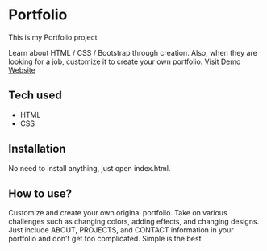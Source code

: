 # Portfolio

This is my Portfolio project



 Learn about HTML / CSS / Bootstrap through creation. Also, when they are looking for a job, customize it to create your own portfolio.
[Visit Demo Website ](https://s-portfolio.suneethapallapo.repl.co/)
## Tech used
* HTML
* CSS
## Installation
No need to install anything, just open index.html.
## How to use?
Customize and create your own original portfolio. Take on various challenges such as changing colors, adding effects, and changing designs. Just include ABOUT, PROJECTS, and CONTACT information in your portfolio and don't get too complicated. Simple is the best.
